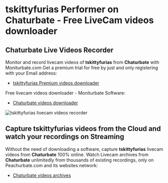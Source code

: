 # tskittyfurias Performer on Chaturbate - Free LiveCam videos downloader

## Chaturbate Live Videos Recorder

Monitor and record livecam videos of **tskittyfurias** from **Chaturbate** with Moniturbate.com
Get a premium trial for free by just and only registering with your Email address:
* [tskittyfurias Premium videos downloader](https://moniturbate.com/request-demo-licence-key.html)

Free livecam videos downloader - Moniturbate Software:
* [Chaturbate videos downloader](https://moniturbate.com/moniturbate-download-software.html)

![tskittyfurias livecam videos recorder](https://peachurnet.com/templates/moniturbate-software.png)


## Capture tskittyfurias videos from the Cloud and watch your recordings on Streaming

Without the need of downloading a software, capture **tskittyfurias** livecam videos from **Chaturbate** 100% online.
Watch Livecam archives from **Chaturbate** unlimitedly from thousands of existing recordings, only on Peachurbate.com and its websites network:
* [Chaturbate videos archives](https://peachurnet.com/)